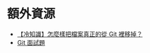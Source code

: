 # 額外資源

* [【冷知識】怎麼樣把檔案真正的從 Git 裡移掉？](https://gitbook.tw/chapters/faq/remove-files-from-git)
* [Git 面試題](https://gitbook.tw/interview)
